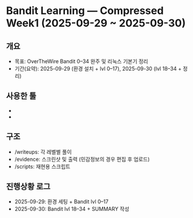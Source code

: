 # Bandit Learning — Compressed Week1 (2025-09-29 ~ 2025-09-30)

## 개요
- 목표: OverTheWire Bandit 0–34 완주 및 리눅스 기본기 정리
- 기간(요약): 2025-09-29 (환경 설치 + lvl 0–17), 2025-09-30 (lvl 18–34 + 정리)

## 사용한 툴
- 
- 

## 구조
- /writeups: 각 레벨별 풀이
- /evidence: 스크린샷 및 출력 (민감정보의 경우 편집 후 업로드)
- /scripts: 재현용 스크립트

## 진행상황 로그
- 2025-09-29: 환경 세팅 + Bandit lvl 0–17
- 2025-09-30: Bandit lvl 18–34 + SUMMARY 작성



